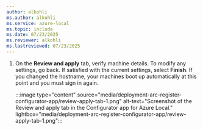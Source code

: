 ```yaml
---
author: alkohli
ms.author: alkohli
ms.service: azure-local
ms.topic: include
ms.date: 07/23/2025
ms.reviewer: alkohli
ms.lastreviewed: 07/23/2025
---
```


1. On the **Review and apply** tab, verify machine details. To modify any settings, go back. If satisfied with the current settings, select **Finish**. If you changed the hostname, your machines boot up automatically at this point and you must sign in again.

   :::image type="content" source="media/deployment-arc-register-configurator-app/review-apply-tab-1.png" alt-text="Screenshot of the Review and apply tab in the Configurator app for Azure Local." lightbox="media/deployment-arc-register-configurator-app/review-apply-tab-1.png":::
